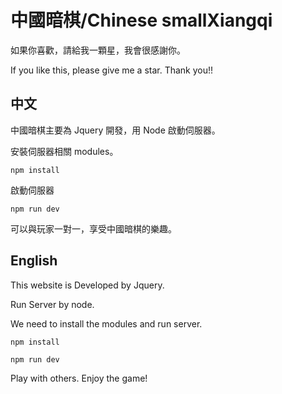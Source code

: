 # 中國暗棋/Chinese smallXiangqi

如果你喜歡，請給我一顆星，我會很感謝你。

If you like this, please give me a star. Thank you!!

## 中文

中國暗棋主要為 Jquery 開發，用 Node 啟動伺服器。

安裝伺服器相關 modules。

```
npm install
```

啟動伺服器

```
npm run dev
```

可以與玩家一對一，享受中國暗棋的樂趣。

## English

This website is Developed by Jquery.

Run Server by node.

We need to install the modules and run server.

```
npm install

npm run dev
```

Play with others. Enjoy the game!

<img src="https://raw.githubusercontent.com/tsen1220/SmallXiangqi/master/IMG/intro.jpg" alt="">

